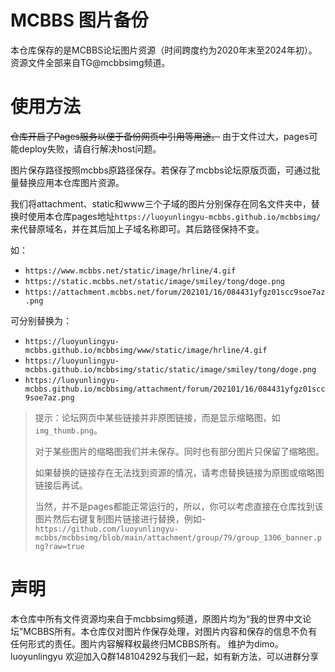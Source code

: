 # MCBBS 图片备份

本仓库保存的是MCBBS论坛图片资源（时间跨度约为2020年末至2024年初）。资源文件全部来自TG@mcbbsimg频道。

# 使用方法

~~仓库开启了Pages服务以便于备份网页中引用等用途。~~ 由于文件过大，pages可能deploy失败，请自行解决host问题。

图片保存路径按照mcbbs原路径保存。若保存了mcbbs论坛原版页面，可通过批量替换应用本仓库图片资源。

我们将attachment、static和www三个子域的图片分别保存在同名文件夹中，替换时使用本仓库pages地址`https://luoyunlingyu-mcbbs.github.io/mcbbsimg/`来代替原域名，并在其后加上子域名称即可。其后路径保持不变。

如：

- `https://www.mcbbs.net/static/image/hrline/4.gif`
- `https://static.mcbbs.net/static/image/smiley/tong/doge.png`
- `https://attachment.mcbbs.net/forum/202101/16/084431yfgz01scc9soe7az.png`

可分别替换为：

- `https://luoyunlingyu-mcbbs.github.io/mcbbsimg/www/static/image/hrline/4.gif`
- `https://luoyunlingyu-mcbbs.github.io/mcbbsimg/static/static/image/smiley/tong/doge.png`
- `https://luoyunlingyu-mcbbs.github.io/mcbbsimg/attachment/forum/202101/16/084431yfgz01scc9soe7az.png`

> 提示：论坛网页中某些链接并非原图链接，而是显示缩略图，如`img_thumb.png`。
> 
> 对于某些图片的缩略图我们并未保存。同时也有部分图片只保留了缩略图。
> 
> 如果替换的链接存在无法找到资源的情况，请考虑替换链接为原图或缩略图链接后再试。
>
> 当然，并不是pages都能正常运行的，所以，你可以考虑直接在仓库找到该图片然后右键复制图片链接进行替换，例如- `https://github.com/luoyunlingyu-mcbbs/mcbbsimg/blob/main/attachment/group/79/group_1306_banner.png?raw=true`

# 声明

本仓库中所有文件资源均来自于mcbbsimg频道，原图片均为“我的世界中文论坛”MCBBS所有。本仓库仅对图片作保存处理，对图片内容和保存的信息不负有任何形式的责任。图片内容解释权最终归MCBBS所有。
维护为dimo。luoyunlingyu      欢迎加入Q群148104292与我们一起，如有新方法，可以进群分享
